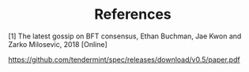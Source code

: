 <div align='center'> 
	<h1>References</h1>
</div>

[1]	The latest gossip on BFT consensus, Ethan Buchman, Jae Kwon and Zarko Milosevic, 2018 [Online]

<https://github.com/tendermint/spec/releases/download/v0.5/paper.pdf>
<!--stackedit_data:
eyJoaXN0b3J5IjpbMTkzOTYyNzkyLC0xNTE2NTEzOTg5LC0yOT
I1NzczOTNdfQ==
-->